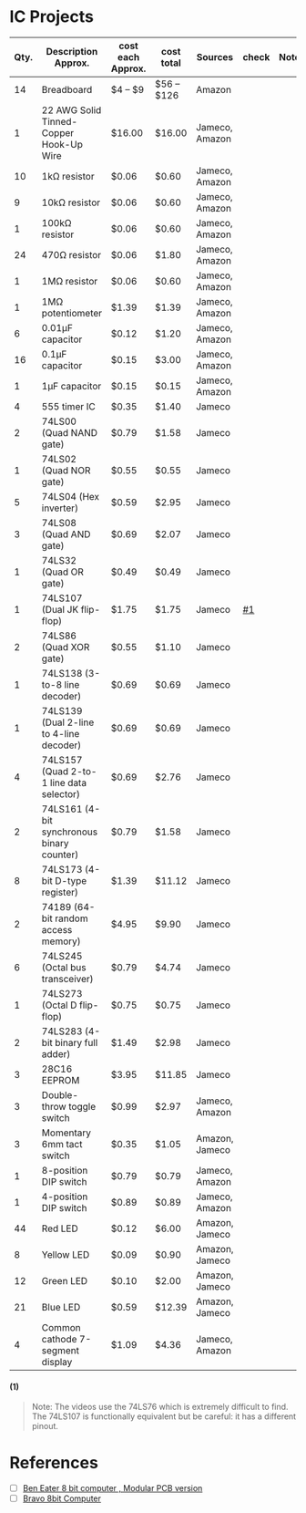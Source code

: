 # IC Projects


| Qty.	| Description	Approx. | cost each	Approx. | cost total	| Sources | check | Note |
|-|-|-|-|-|-|-|
|14	|Breadboard |$4 – $9	| $56 – $126	| Amazon |
| 1	| 22 AWG Solid Tinned-Copper Hook-Up Wire |  $16.00	| $16.00	| Jameco, Amazon |
| 10	| 1kΩ resistor | $0.06	| $0.60	| Jameco, Amazon| 
| 9	| 10kΩ resistor | $0.06	| $0.60	| Jameco, Amazon | 
| 1	| 100kΩ resistor | $0.06	| $0.60	| Jameco, Amazon | 
| 24	| 470Ω resistor | $0.06	| $1.80	| Jameco, Amazon | 
| 1	| 1MΩ resistor | $0.06	| $0.60	| Jameco, Amazon | 
| 1	| 1MΩ potentiometer | $1.39	| $1.39	| Jameco, Amazon | 
| 6	| 0.01µF capacitor | $0.12	| $1.20	| Jameco, Amazon | 
| 16	| 0.1µF capacitor | $0.15	| $3.00	| Jameco, Amazon | 
| 1	| 1µF capacitor | $0.15	| $0.15	| Jameco, Amazon | 
| 4	| 555 timer IC | $0.35	| $1.40	| Jameco | 
| 2	| 74LS00 (Quad NAND gate) | $0.79	| $1.58	| Jameco | 
| 1	| 74LS02 (Quad NOR gate) | $0.55	| $0.55	| Jameco | 
| 5	| 74LS04 (Hex inverter) | $0.59	| $2.95	| Jameco | 
| 3	| 74LS08 (Quad AND gate) | $0.69	| $2.07	| Jameco | 
| 1	| 74LS32 (Quad OR gate) | $0.49	| $0.49	| Jameco | 
| 1	| 74LS107 (Dual JK flip-flop) |  $1.75	| $1.75	| Jameco |  [#1](#1) |
| 2	| 74LS86 (Quad XOR gate) | $0.55	| $1.10	| Jameco | 
| 1	| 74LS138 (3-to-8 line decoder) | $0.69	| $0.69	| Jameco |
| 1	| 74LS139 (Dual 2-line to 4-line decoder) | $0.69	| $0.69	| Jameco | 
| 4	| 74LS157 (Quad 2-to-1 line data selector)| $0.69	| $2.76	| Jameco | 
| 2	| 74LS161 (4-bit synchronous binary counter)| $0.79	| $1.58	| Jameco |
| 8	| 74LS173 (4-bit D-type register) | $1.39	| $11.12	| Jameco | 
| 2	| 74189 (64-bit random access memory) | $4.95	| $9.90	| Jameco | 
| 6	| 74LS245 (Octal bus transceiver) | $0.79	| $4.74	| Jameco | 
| 1	| 74LS273 (Octal D flip-flop) | $0.75	| $0.75	| Jameco | 
| 2	| 74LS283 (4-bit binary full adder) | $1.49	| $2.98	| Jameco | 
| 3	| 28C16 EEPROM | $3.95	| $11.85	| Jameco | 
| 3	| Double-throw toggle switch | $0.99	| $2.97	| Jameco, Amazon | 
| 3	| Momentary 6mm tact switch | $0.35	| $1.05	| Amazon, Jameco | 
| 1	| 8-position DIP switch | $0.79	| $0.79	| Jameco, Amazon | 
| 1	| 4-position DIP switch | $0.89	| $0.89	| Jameco, Amazon | 
| 44	| Red LED | $0.12	| $6.00	| Amazon, Jameco | 
| 8	| Yellow LED | $0.09	| $0.90	| Amazon, Jameco | 
| 12	| Green LED | $0.10	| $2.00	| Amazon, Jameco | 
| 21	| Blue LED | $0.59	| $12.39	| Amazon, Jameco | 
| 4	| Common cathode 7-segment display | $1.09	| $4.36	| Jameco, Amazon | 

#### (1)
> Note: The videos use the 74LS76 which is extremely difficult to find. The 74LS107 is functionally equivalent but be careful: it has a different pinout.

# References

- [ ] [Ben Eater 8 bit computer , Modular PCB version](https://www.youtube.com/watch?v=wOXxTTTeM90&t=3s)
- [ ] [Bravo 8bit Computer](https://www.youtube.com/playlist?list=PLGAKSr7ldWJGOftDSv8rVRprKX-267lCA)
